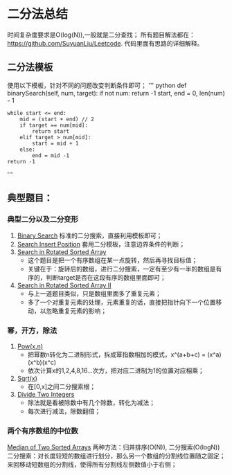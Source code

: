 # 二分法总结

时间复杂度要求是O(log(N)),一般就是二分查找；
所有题目解法都在：https://github.com/SuyuanLiu/Leetcode. 
代码里面有思路的详细解释。
## 二分法模板
使用以下模板，针对不同的问题改变判断条件即可；
''' python
def binarySearch(self, num, target):
    if not num:
        return -1
    start, end = 0, len(num) - 1

    while start <= end:
        mid = (start + end) // 2
        if target == num[mid]:
            return start
        elif target > num[mid]:
            start = mid + 1
        else:
            end = mid -1
    return -1
'''

## 典型题目：
### 典型二分以及二分变形
1. [Binary Search](https://leetcode.com/problems/binary-search/) 
    标准的二分搜索，直接利用模板即可；
2. [Search Insert Position](https://leetcode.com/problems/search-insert-position/) 
    套用二分模板，注意边界条件的判断；
3. [Search in Rotated Sorted Array](https://leetcode.com/problems/search-in-rotated-sorted-array/)
    - 这个题目是把一个有序数组在某一点旋转，然后再寻找目标值；
    - 关键在于：旋转后的数组，进行二分搜索，一定有至少有一半的数组是有序的，判断target是否在这段有序的数组里面即可；
4. [Search in Rotated Sorted Array II](https://leetcode.com/problems/search-in-rotated-sorted-array-ii/)
    - 与上一道题目类似，只是数组里面多了重复元素；
    - 多了一个对重复元素的处理，元素重复的话，直接把指针向下一个位置移动，以忽略重复元素的影响；

### 幂，开方，除法
1. [Pow(x,n)](https://leetcode.com/problems/powx-n/)
    - 把幂数n转化为二进制形式，拆成幂指数相加的模式，x^(a+b+c) = (x^a)(x^b)(x^c)
    - 依次计算x的1,2,4,8,16...次方，把对应二进制为1的位置对应相乘；
2. [Sqrt(x)](https://leetcode.com/problems/sqrtx/)
    - 在[0,x]之间二分搜索根；
3. [Divide Two Integers](https://leetcode.com/problems/divide-two-integers/)
    - 除法就是看被除数中有几个除数，转化为减法；
    - 每次进行减法，除数翻倍；

### 两个有序数组的中位数
[Median of Two Sorted Arrays](https://leetcode.com/problems/median-of-two-sorted-arrays/)
两种方法：归并排序(O(N)), 二分搜索(O(logN))
二分搜索：对长度较短的数组进行划分，那么另一个数组的分割线位置随之固定；来回移动短数组的分割线，使得所有分割线左侧数值小于右侧；
